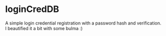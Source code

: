 # loginCredDB
A simple login credential registration with a password hash and verification.
I beautified it a bit with some bulma :)
